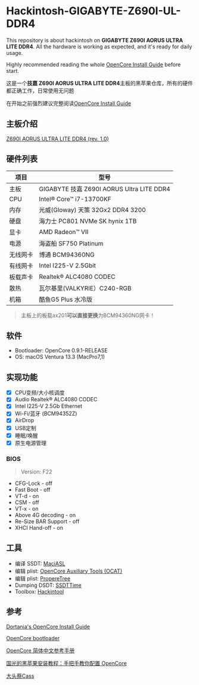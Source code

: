 # Hackintosh-GIGABYTE-Z690I-UL-DDR4

This repository is about hackintosh on **GIGABYTE Z690I AORUS ULTRA LITE DDR4**. All the hardware is working as expected, and it's ready for daily usage. 

Highly recommended reading the whole [OpenCore Install Guide](https://dortania.github.io/OpenCore-Install-Guide/) before start.

这是一个**技嘉 Z690I AORUS ULTRA LITE DDR4**主板的黑苹果仓库，所有的硬件都正确工作，日常使用无问题

在开始之前强烈建议完整阅读[OpenCore Install Guide](https://dortania.github.io/OpenCore-Install-Guide/) 

## 主板介绍

[Z690I AORUS ULTRA LITE DDR4 (rev. 1.0)](https://www.gigabyte.com/Motherboard/Z690I-AORUS-ULTRA-LITE-DDR4-rev-10)

## 硬件列表

| 项目     | 型号                                      |
| -------- | ----------------------------------------- |
| 主板     | GIGABYTE 技嘉 Z690I AORUS Ultra LITE DDR4 |
| CPU      | Intel® Core™ i7-13700KF                   |
| 内存     | 光威(Gloway) 天策 32Gx2 DDR4 3200         |
| 硬盘     | 海力士 PC801 NVMe SK hynix 1TB            |
| 显卡     | AMD Radeon™ VII                           |
| 电源     | 海盗船 SF750 Platinum                     |
| 无线网卡 | 博通 BCM94360NG                           |
| 有线网卡 | Intel I225-V 2.5Gbit                      |
| 板载声卡 | Realtek® ALC4080 CODEC                    |
| 散热     | 瓦尔基里(VALKYRIE）C240-RGB               |
| 机箱     | 酷鱼G5 Plus 水冷版                        |

> 主板上的板载ax201**可以直接更换**为BCM94360NG网卡！

## 软件

* Bootloader: OpenCore 0.9.1-RELEASE
* OS: macOS Ventura 13.3 (MacPro7,1)

## 实现功能

- [x] CPU变频/大小核调度
- [x] Audio Realtek® ALC4080 CODEC
- [x] Intel I225-V 2.5Gb Ethernet
- [x] Wi-Fi/蓝牙 (BCM94352Z)
- [x] AirDrop
- [x] USB定制
- [x] 睡眠/唤醒
- [x] 原生电源管理

### BIOS

> Version: F22

- CFG-Lock - off
- Fast Boot - off
- VT-d - on
- CSM - off
- VT-x - on
- Above 4G decoding - on
- Re-Size BAR Support - off
- XHCI Hand-off - on

## 工具

* 编译 SSDT: [MaciASL](https://github.com/acidanthera/MaciASL)
* 编辑 plist: [OpenCore Auxiliary Tools (OCAT)](https://github.com/ic005k/OCAuxiliaryTools)
* 编辑 plist: [PropereTree](https://github.com/corpnewt/ProperTree)
* Dumping DSDT: [SSDTTime](https://github.com/corpnewt/SSDTTime)
* Toolbox: [Hackintool](https://github.com/headkaze/Hackintool)

## 参考

[Dortania's OpenCore Install Guide](https://dortania.github.io/OpenCore-Install-Guide/)

[OpenCore bootloader](https://github.com/acidanthera/OpenCorePkg)

[OpenCore 简体中文参考手册](https://oc.skk.moe/)

[国光的黑苹果安装教程：手把手教你配置 OpenCore](https://apple.sqlsec.com/)

[大头蔡Cass](https://space.bilibili.com/16323318/)

